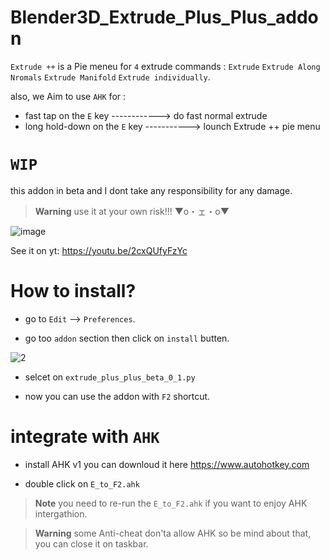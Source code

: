 # Blender3D_Extrude_Plus_Plus_addon
`Extrude ++` is a Pie meneu for `4` extrude commands : `Extrude` `Extrude Along Nromals` `Extrude Manifold` `Extrude individually`.

also, we Aim to use `AHK` for :
- fast tap on the `E` key ------------> do fast normal extrude
- long hold-down on the `E` key -----------> lounch Extrude ++ pie menu
# `WIP`
this addon in beta and I dont take any responsibility for any damage.
> **Warning**
> use it at your own risk!!! ▼o・ェ・o▼  

![image](https://user-images.githubusercontent.com/101531362/228271574-209d7ea6-6d18-4349-aba0-3fd4ad382ce6.png)

See it on yt: https://youtu.be/2cxQUfyFzYc

# How to install?

- go to `Edit` --> `Preferences`.

- go too `addon` section then click on `install` butten.

![2](https://user-images.githubusercontent.com/101531362/228266383-c27450af-9514-4eba-884c-9a0b1150ef4d.jpg)

- selcet on `extrude_plus_plus_beta_0_1.py`

- now you can use the addon with `F2` shortcut.

# integrate with `AHK`

- install AHK v1 you can downloud it here https://www.autohotkey.com

- double click on `E_to_F2.ahk`

> **Note**
> you need to re-run the `E_to_F2.ahk` if you want to enjoy AHK intergathion.

> **Warning**
> some Anti-cheat don'ta allow AHK so be mind about that, you can close it on taskbar.
